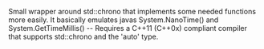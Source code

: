 Small wrapper around std::chrono that implements some needed functions more easily. It basically emulates javas System.NanoTime() and System.GetTimeMillis()
-- Requires a C++11 (C++0x) compliant compiler that supports std::chrono and the 'auto' type.